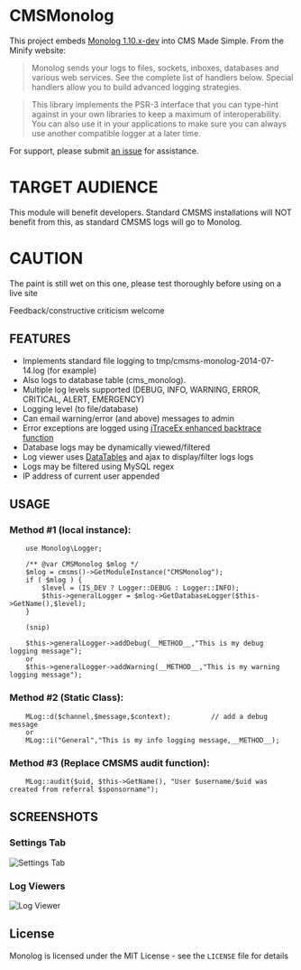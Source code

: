 CMSMonolog
============

This project embeds [Monolog 1.10.x-dev](https://github.com/Seldaek/monolog) into CMS Made Simple.  From the Minify website:

> Monolog sends your logs to files, sockets, inboxes, databases and various web services. See the complete list of handlers below. Special handlers allow you to build advanced logging strategies.

> This library implements the PSR-3 interface that you can type-hint against in your own libraries to keep a maximum of interoperability. You can also use it in your applications to make sure you can always use another compatible logger at a later time.

For support, please submit [an issue](https://github.com/drmikecrowe/cmsms_monolog/issues) for assistance.

TARGET AUDIENCE
================

This module will benefit developers.  Standard CMSMS installations will NOT benefit from this, as standard CMSMS logs will go to Monolog.

CAUTION
========

The paint is still wet on this one, please test thoroughly before using on a live site

Feedback/constructive criticism welcome

FEATURES
-------------

* Implements standard file logging to tmp/cmsms-monolog-2014-07-14.log (for example)
* Also logs to database table (cms_monolog).
* Multiple log levels supported (DEBUG, INFO, WARNING, ERROR, CRITICAL, ALERT, EMERGENCY)
* Logging level (to file/database)
* Can email warning/error (and above) messages to admin
* Error exceptions are logged using [jTraceEx enhanced backtrace function](http://www.php.net/manual/en/exception.gettraceasstring.php#114980)
* Database logs may be dynamically viewed/filtered
 * Log viewer uses [DataTables](http://datatables.net/) and ajax to display/filter logs logs
 * Logs may be filtered using MySQL regex
 * IP address of current user appended

USAGE
--------

### Method #1 (local instance):

        use Monolog\Logger;

        /** @var CMSMonolog $mlog */
        $mlog = cmsms()->GetModuleInstance("CMSMonolog");
        if ( $mlog ) {
            $level = (IS_DEV ? Logger::DEBUG : Logger::INFO);
            $this->generalLogger = $mlog->GetDatabaseLogger($this->GetName(),$level);
        }

        (snip)

        $this->generalLogger->addDebug(__METHOD__,"This is my debug logging message");
        or
        $this->generalLogger->addWarning(__METHOD__,"This is my warning logging message");

### Method #2 (Static Class):

        MLog::d($channel,$message,$context);          // add a debug message
        or
        MLog::i("General","This is my info logging message,__METHOD__);

### Method #3 (Replace CMSMS audit function):

        MLog::audit($uid, $this->GetName(), "User $username/$uid was created from referral $sponsorname");


SCREENSHOTS
-------------------

### Settings Tab
![Settings Tab](http://i.imgur.com/ao92TAr.png)

### Log Viewers
![Log Viewer](http://i.imgur.com/ao92TAr.png)




License
-------

Monolog is licensed under the MIT License - see the `LICENSE` file for details

